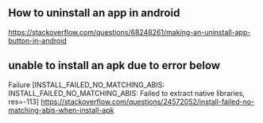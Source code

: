 ## How to uninstall an app in android 
https://stackoverflow.com/questions/68248261/making-an-uninstall-app-button-in-android 

## unable to install an apk due to error below 
Failure [INSTALL_FAILED_NO_MATCHING_ABIS: INSTALL_FAILED_NO_MATCHING_ABIS: Failed to extract native libraries, res=-113] 
https://stackoverflow.com/questions/24572052/install-failed-no-matching-abis-when-install-apk 
